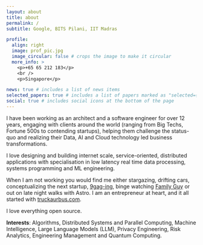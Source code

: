 ```yaml
---
layout: about
title: about
permalink: /
subtitle: Google, BITS Pilani, IIT Madras

profile:
  align: right
  image: prof_pic.jpg
  image_circular: false # crops the image to make it circular
  more_info: >
    <p>+65 65 212 183</p>
    <br />
    <p>Singapore</p>

news: true # includes a list of news items
selected_papers: true # includes a list of papers marked as "selected={true}"
social: true # includes social icons at the bottom of the page
---
```


I have been working as an architect and a software engineer for over 12 years, engaging with clients around the world (ranging from Big Techs, Fortune 500s to contending startups), helping them challenge the status-quo and realizing their Data, AI and Cloud technology led business transformations.

I love designing and building internet scale, service-oriented, distributed applications with specialisation in low latency real time data processing, systems programming and ML engineering.

When I am not working you would find me either stargazing, drifting cars, conceptualizing the next startup, [9gag-ing](https://9gag.com/), binge watching [Family Guy](https://youtu.be/isS5K9nOhd8) or out on late night walks with Astro. I am an entrepreneur at heart, and it all started with [truckaurbus.com](https://truckaurbus.com). 

I love everything open source.

**Interests**:  Algorithms, Distributed Systems and Parallel Computing, Machine Intelligence, Large Language Models (LLM), Privacy Engineering, Risk Analytics, Engineering Management and Quantum Computing.